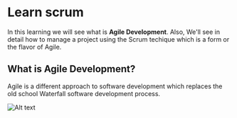 # Learn scrum 
In this learning we will see what is <b>Agile Development</b>. Also, We'll see in detail how to manage a project using the Scrum techique which is a form or the flavor of Agile.

## What is Agile Development?
Agile is a different approach to software development which replaces the old school Waterfall software development process.

![Alt text](./agile_2.png?raw=true,"View")